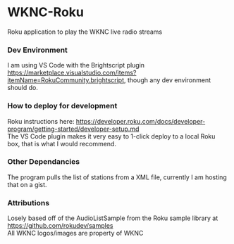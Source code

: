 # WKNC-Roku
Roku application to play the WKNC live radio streams

### Dev Environment
I am using VS Code with the Brightscript plugin https://marketplace.visualstudio.com/items?itemName=RokuCommunity.brightscript, though any dev environment should do.

### How to deploy for development
Roku instructions here: https://developer.roku.com/docs/developer-program/getting-started/developer-setup.md  
The VS Code plugin makes it very easy to 1-click deploy to a local Roku box, that is what I would recommend.

### Other Dependancies
The program pulls the list of stations from a XML file, currently I am hosting that on a gist.

### Attributions
Losely based off of the AudioListSample from the Roku sample library at https://github.com/rokudev/samples   
All WKNC logos/images are property of WKNC
